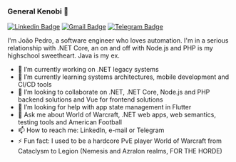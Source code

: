 ### General Kenobi 🤺

[![Linkedin Badge](https://img.shields.io/badge/-mourajp-blue?style=flat-square&logo=Linkedin&logoColor=white&link=https://www.linkedin.com/in/mourajp/?locale=en_US)](https://www.linkedin.com/in/mourajp/?locale=en_US)
[![Gmail Badge](https://img.shields.io/badge/-moura.joaopedro-c14438?style=flat-square&logo=Gmail&logoColor=white&link=mailto:moura.joaopedro@gmail.com)](mailto:moura.joaopedro@gmail.com)
[![Telegram Badge](https://img.shields.io/badge/-jpmoura-2CA5E0?style=flat-square&labelColor=2CA5E0&logo=telegram&logoColor=white&link=https://t.me/jpmoura)](https://t.me/jpmoura)

I'm João Pedro, a software engineer who loves automation. I'm in a serious relationship with .NET Core, an on and off with Node.js and PHP is my highschool sweetheart. Java is my ex.

- 🔭 I’m currently working on .NET legacy systems
- 🌱 I’m currently learning systems architectures, mobile development and CI/CD tools
- 👯 I’m looking to collaborate on .NET, .NET Core, Node.js and PHP backend solutions and Vue for frontend solutions
- 🤔 I’m looking for help with app state management in Flutter
- 💬 Ask me about World of Warcraft, .NET web apps, web semantics, testing tools and American Football
- 📫 How to reach me: LinkedIn, e-mail or Telegram
- ⚡ Fun fact: I used to be a hardcore PvE player World of Warcraft from Cataclysm to Legion (Nemesis and Azralon realms, FOR THE HORDE)
